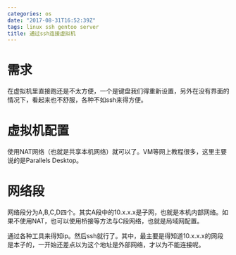 ```yaml
---
categories: os
date: "2017-08-31T16:52:39Z"
tags: linux ssh gentoo server
title: 通过ssh连接虚拟机
---
```

<!--more-->

# 需求

在虚拟机里直接跑还是不太方便，一个是键盘我们得重新设置，另外在没有界面的情况下，看起来也不舒服，各种不如ssh来得方便。

# 虚拟机配置

使用NAT网络（也就是共享本机网络）就可以了。VM等网上教程很多，这里主要说的是Parallels Desktop。

# 网络段

网络段分为A,B,C,D四个。其实A段中的10.x.x.x是子网，也就是本机内部网络。如果不使用NAT，也可以使用桥接等方法与C段网络，也就是局域网配置。

通过各种工具来得知ip。然后ssh就行了。其中，最主要是得知道10.x.x.x的网段是本子的，一开始还差点以为这个地址是外部网络，才以为不能连接呢。


